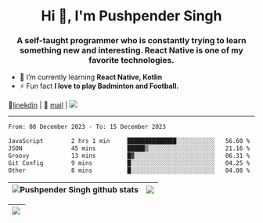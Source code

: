 <h1 align="center">Hi 👋, I'm Pushpender Singh</h1>
<h3 align="center">A self-taught programmer who is constantly trying to learn something new and interesting. React Native is one of my favorite technologies.</h3>

- 🌱 I’m currently learning **React Native, Kotlin**
- ⚡ Fun fact **I love to play Badminton and Football.**

👔[linekdin](https://www.linkedin.com/in/pushpender-singh-240061202/) | 📧 [mail](mailto:pushpendersingh694@gmail.com) | ![](https://komarev.com/ghpvc/?username=pushpender-singh-ap&color=blue)


---

<!--START_SECTION:waka-->

```txt
From: 08 December 2023 - To: 15 December 2023

JavaScript        2 hrs 1 min     ██████████████░░░░░░░░░░░   56.60 %
JSON              45 mins         █████▒░░░░░░░░░░░░░░░░░░░   21.16 %
Groovy            13 mins         █▓░░░░░░░░░░░░░░░░░░░░░░░   06.31 %
Git Config        9 mins          █░░░░░░░░░░░░░░░░░░░░░░░░   04.25 %
Other             8 mins          █░░░░░░░░░░░░░░░░░░░░░░░░   04.08 %
```

<!--END_SECTION:waka-->

| <a><img align="center" src="https://github-readme-stats-iota-ecru-15.vercel.app/api?username=pushpender-singh-ap&show_icons=true&include_all_commits=true&theme=buefy&hide_border=true" alt="Pushpender Singh github stats" /></a> | <a><img align="center" src="https://github-readme-stats-iota-ecru-15.vercel.app/api/top-langs/?username=pushpender-singh-ap&layout=compact&theme=buefy&hide_border=true" /></a> |
| ------------- | ------------- |

| <a> <img align="left" src="https://github-readme-streak-stats.herokuapp.com/?user=pushpender-singh-ap" /></br> </a> |
| ------------- |

